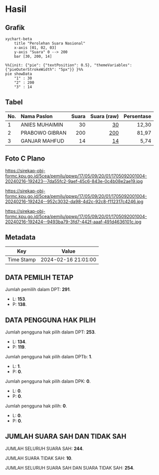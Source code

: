 # Hasil

## Grafik

```mermaid
xychart-beta
    title "Perolehan Suara Nasional"
    x-axis [01, 02, 03]
    y-axis "Suara" 0 --> 200
    bar [30, 200, 14]
```

```mermaid
%%{init: {"pie": {"textPosition": 0.5}, "themeVariables": {"pieOuterStrokeWidth": "5px"}} }%%
pie showData
    "1" : 30
    "2" : 200
    "3" : 14
```

## Tabel

| No. | Nama Paslon    | Suara | Suara (raw) | Persentase |
|:--- |:-------------- | -----:| -----------:| ----------:|
| 1   | ANIES MUHAIMIN | 30    | [30][p-1]   | 12,30      |
| 2   | PRABOWO GIBRAN | 200   | [200][p-2]  | 81,97      |
| 3   | GANJAR MAHFUD  | 14    | [14][p-3]   | 5,74       |


[p-1]: https://github.com/gigit-pemilu/pemilu-2024/blob/main/pilpres/hitung-suara/sub/17-bengkulu/sub/05-seluma/sub/09-seluma-timur/sub/2001-talang-sali/sub/004-tps/sub/paslon-1.txt
[p-2]: https://github.com/gigit-pemilu/pemilu-2024/blob/main/pilpres/hitung-suara/sub/17-bengkulu/sub/05-seluma/sub/09-seluma-timur/sub/2001-talang-sali/sub/004-tps/sub/paslon-2.txt
[p-3]: https://github.com/gigit-pemilu/pemilu-2024/blob/main/pilpres/hitung-suara/sub/17-bengkulu/sub/05-seluma/sub/09-seluma-timur/sub/2001-talang-sali/sub/004-tps/sub/paslon-3.txt

## Foto C Plano

https://sirekap-obj-formc.kpu.go.id/5cea/pemilu/ppwp/17/05/09/20/01/1705092001004-20240216-192423--7da55fc2-9aef-45c6-843e-0c4b08e2ae19.jpg

https://sirekap-obj-formc.kpu.go.id/5cea/pemilu/ppwp/17/05/09/20/01/1705092001004-20240216-192424--952c3032-da98-4d2c-92c8-f112317c4246.jpg

https://sirekap-obj-formc.kpu.go.id/5cea/pemilu/ppwp/17/05/09/20/01/1705092001004-20240216-192424--9493ba79-3fd7-442f-aaaf-491d4636101c.jpg


## Metadata

| Key        | Value               |
| ---------- | ------------------- |
| Time Stamp | 2024-02-16 21:01:00 |


## DATA PEMILIH TETAP

Jumlah pemilih dalam DPT: **291**.
 * L: **153**.
 * P: **138**.

## DATA PENGGUNA HAK PILIH

Jumlah pengguna hak pilih dalam DPT: **253**.
 * L: **134**.
 * P: **119**.

Jumlah pengguna hak pilih dalam DPTb: **1**.
 * L: **1**.
 * P: **0**.

Jumlah pengguna hak pilih dalam DPK: **0**.
 * L: **0**.
 * P: **0**.

Jumlah pengguna hak pilih: **0**.
 * L: **0**.
 * P: **0**.

## JUMLAH SUARA SAH DAN TIDAK SAH

JUMLAH SELURUH SUARA SAH: **244**.

JUMLAH SUARA TIDAK SAH: **10**.

JUMLAH SELURUH SUARA SAH DAN SUARA TIDAK SAH: **254**.


